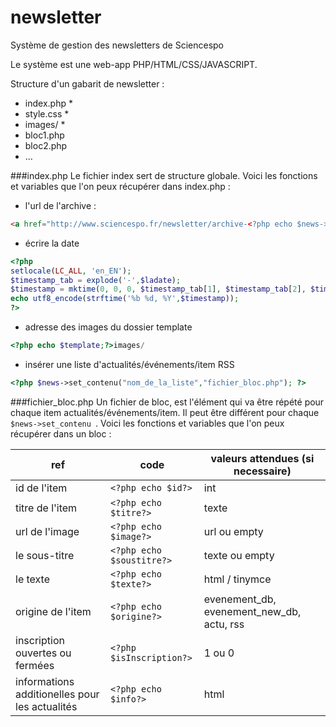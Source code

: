 newsletter
==========

Système de gestion des newsletters de Sciencespo

Le système est une web-app PHP/HTML/CSS/JAVASCRIPT.


Structure d'un gabarit de newsletter :

- index.php *
- style.css *
- images/ *
- bloc1.php
- bloc2.php
- …

###index.php
Le fichier index sert de structure globale.
Voici les fonctions et variables que l'on peux récupérer dans index.php :

- l'url de l'archive :
```html
<a href="http://www.sciencespo.fr/newsletter/archive-<?php echo $news->unique_id();?>.html">Cliquer ici</a>
``` 
- écrire la date
```php
<?php
setlocale(LC_ALL, 'en_EN');
$timestamp_tab = explode('-',$ladate);
$timestamp = mktime(0, 0, 0, $timestamp_tab[1], $timestamp_tab[2], $timestamp_tab[0]); 
echo utf8_encode(strftime('%b %d, %Y',$timestamp));
?>
```
- adresse des images du dossier template
```php
<?php echo $template;?>images/
```
- insérer une liste d'actualités/événements/item RSS
```php
<?php $news->set_contenu("nom_de_la_liste","fichier_bloc.php"); ?>
```

###fichier_bloc.php
Un fichier de bloc, est l'élément qui va être répété pour chaque item actualités/événements/item. Il peut être différent pour chaque ```$news->set_contenu ```.
Voici les fonctions et variables que l'on peux récupérer dans un bloc :

ref | code | valeurs attendues (si necessaire)
----|------|-----
id de l'item | ```<?php echo $id?>``` | int
titre de l'item | ```<?php echo $titre?>``` | texte
url de l'image | ```<?php echo $image?>``` | url ou empty
le sous-titre | ```<?php echo $soustitre?>``` | texte ou empty
le texte | ```<?php echo $texte?>``` | html / tinymce
origine de l'item | ```<?php echo $origine?>```| evenement_db, evenement_new_db, actu, rss
inscription ouvertes ou fermées | ```<?php $isInscription?>``` | 1 ou 0
informations additionelles pour les actualités | ```<?php echo $info?>``` | html





